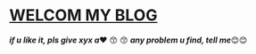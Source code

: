 # **[WELCOM MY BLOG](https://oyuovo.github.io/)**
***if u like it, pls  give xyx a***:heart:  :kissing_smiling_eyes: :kissing_smiling_eyes:
***any  problem  u find,  tell me***:blush::blush:
